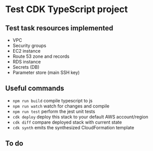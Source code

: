 # Test CDK TypeScript project

## Test task resources implemented

* VPC
* Security groups
* EC2 instance
* Route 53 zone and records
* RDS instance
* Secrets (DB)
* Parameter store (main SSH key)

## Useful commands

* `npm run build`   compile typescript to js
* `npm run watch`   watch for changes and compile
* `npm run test`    perform the jest unit tests
* `cdk deploy`      deploy this stack to your default AWS account/region
* `cdk diff`        compare deployed stack with current state
* `cdk synth`       emits the synthesized CloudFormation template

## To do
